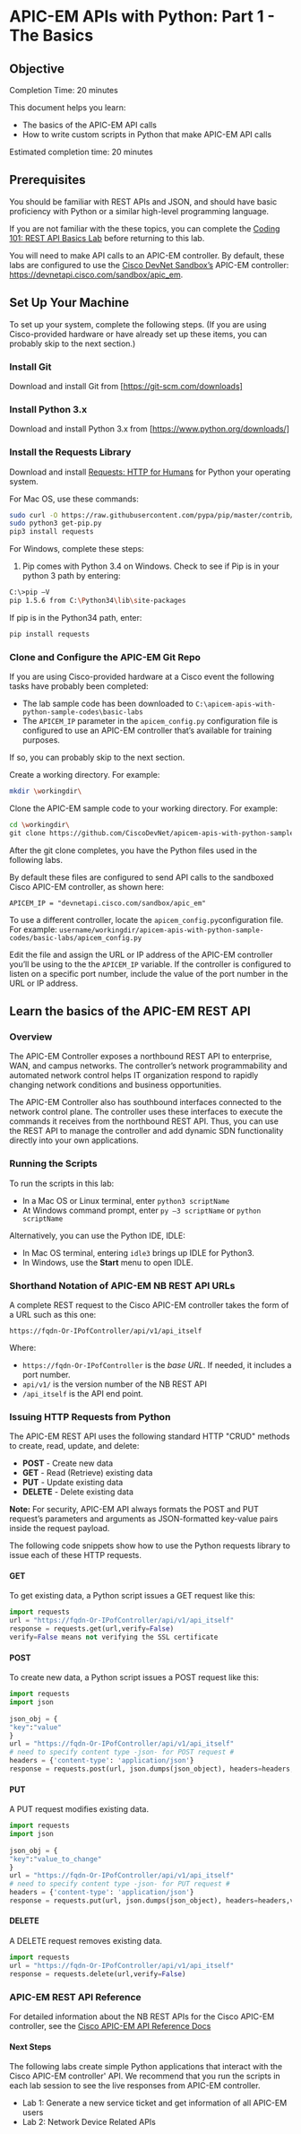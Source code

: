 # APIC-EM APIs with Python: Part 1 - The Basics


## Objective

Completion Time: 20 minutes

This document helps you learn:
* The basics of the APIC-EM API calls
* How to write custom scripts in Python that make APIC-EM API calls 

Estimated completion time: 20 minutes

## Prerequisites

You should be familiar with REST APIs and JSON, and should have basic proficiency with Python or a similar high-level programming language.

If you are not familiar with the these topics, you can complete the [Coding 101: REST API Basics Lab](https://learninglabs.cisco.com/labs/coding-101-rest-basics-ga/step/1) before returning to this lab.

You will need to make API calls to an APIC-EM controller. By default, these labs are configured to use the [Cisco DevNet Sandbox’s](https://developer.cisco.com/site/devnet/sandbox/) APIC-EM controller: https://devnetapi.cisco.com/sandbox/apic_em.


## Set Up Your Machine

To set up your system, complete the following steps. (If you are using Cisco-provided hardware or have already set up these items, you can probably skip to the next section.)

### Install Git
Download and install Git from [https://git-scm.com/downloads]

### Install Python 3.x
Download and install Python 3.x from [https://www.python.org/downloads/]

### Install the Requests Library
Download and install [Requests: HTTP for Humans](http://docs.python-requests.org/en/latest/) for Python your operating system.

For Mac OS, use these commands:
```bash
sudo curl -O https://raw.githubusercontent.com/pypa/pip/master/contrib/get-pip.py
sudo python3 get-pip.py
pip3 install requests
```
           
For Windows, complete these steps:
1. Pip comes with Python 3.4 on Windows. Check to see if Pip is in your python 3 path by entering:
```bash
C:\>pip –V
pip 1.5.6 from C:\Python34\lib\site-packages
```
               
If pip is in the Python34 path, enter:
```bash
pip install requests
```

### Clone and Configure the APIC-EM Git Repo

If you are using Cisco-provided hardware at a Cisco event the following tasks have probably been completed:
* The lab sample code has been downloaded to `C:\apicem-apis-with-python-sample-codes\basic-labs`
* The `APICEM_IP` parameter in the `apicem_config.py` configuration file is configured to use an APIC-EM controller that’s available for training purposes. 

If so, you can probably skip to the next section. 

Create a working directory. For example:
```bash
mkdir \workingdir\
```

Clone the APIC-EM sample code to your working directory. For example:
```bash
cd \workingdir\
git clone https://github.com/CiscoDevNet/apicem-apis-with-python-sample-codes
```

After the git clone completes, you have the Python files used in the following labs.

By default these files are configured to send API calls to the sandboxed Cisco APIC-EM controller, as shown here:
```
APICEM_IP = "devnetapi.cisco.com/sandbox/apic_em"
```

To use a different controller, locate the `apicem_config.py`configuration file. For example: `username/workingdir/apicem-apis-with-python-sample-codes/basic-labs/apicem_config.py`

Edit the file and assign the URL or IP address of the APIC-EM controller you’ll be using to the the `APICEM_IP` variable. If the controller is configured to listen on a specific port number, include the value of the port number in the URL or IP address.

## Learn the basics of the APIC-EM REST API

### Overview

The APIC-EM Controller exposes a northbound REST API to enterprise, WAN, and campus networks. The controller’s network programmability and automated network control helps IT organization respond to rapidly changing network conditions and business opportunities.

The APIC-EM Controller also has southbound interfaces connected to the network control plane. The controller uses these interfaces to execute the commands it receives from the northbound REST API. Thus, you can use the REST API to manage the controller and add dynamic SDN functionality directly into your own applications.

### Running the Scripts

To run the scripts in this lab:
* In a Mac OS or Linux terminal, enter `python3 scriptName`
* At Windows command prompt, enter `py –3 scriptName` or `python scriptName`

Alternatively, you can use the Python IDE, IDLE:
* In Mac OS terminal, entering `idle3` brings up IDLE for Python3.
* In Windows, use the **Start** menu to open IDLE.

### Shorthand Notation of APIC-EM NB REST API URLs
A complete REST request to the Cisco APIC-EM controller takes the form of a URL such as this one:
```
https://fqdn-Or-IPofController/api/v1/api_itself
```

Where:
* `https://fqdn-Or-IPofController` is the *base URL*. If needed, it includes a port number.
* `api/v1/` is the version number of the NB REST API
* `/api_itself` is the API end point.

### Issuing HTTP Requests from Python

The APIC-EM REST API uses the following standard HTTP "CRUD" methods to create, read, update, and delete:
* **POST** - Create new data
* **GET** - Read (Retrieve) existing data
* **PUT** - Update existing data
* **DELETE** - Delete existing data

**Note:** For security, APIC-EM API always formats the POST and PUT request’s parameters and arguments as JSON-formatted key-value pairs inside the request payload.

The following code snippets show how to use the Python requests library to issue each of these HTTP requests.

#### GET

To get existing data, a Python script issues a GET request like this:

```python
import requests
url = "https://fqdn-Or-IPofController/api/v1/api_itself"
response = requests.get(url,verify=False)
verify=False means not verifying the SSL certificate
```

#### POST

To create new data, a Python script issues a POST request like this:

```python
import requests 
import json 
 
json_obj = { 
"key":"value" 
} 
url = "https://fqdn-Or-IPofController/api/v1/api_itself" 
# need to specify content type -json- for POST request # 
headers = {'content-type': 'application/json'} 
response = requests.post(url, json.dumps(json_object), headers=headers,verify=False) 
```

#### PUT
A PUT request modifies existing data. 

```python
import requests 
import json 
 
json_obj = { 
"key":"value_to_change" 
} 
url = "https://fqdn-Or-IPofController/api/v1/api_itself" 
# need to specify content type -json- for PUT request # 
headers = {'content-type': 'application/json'} 
response = requests.put(url, json.dumps(json_object), headers=headers,verify=False) 
```

#### DELETE

A DELETE request removes existing data.

```python
import requests 
url = "https://fqdn-Or-IPofController/api/v1/api_itself" 
response = requests.delete(url,verify=False) 
```

### APIC-EM REST API Reference
For detailed information about the NB REST APIs for the Cisco APIC-EM controller, see the 
[Cisco APIC-EM API Reference Docs](http://devnetapic.cisco.com/)

#### Next Steps
The following labs create simple Python applications that interact with the Cisco APIC-EM controller' API. We recommend that you run the scripts in each lab session to see the live responses from APIC-EM controller.

* Lab 1: Generate a new service ticket and get information of all APIC-EM users
* Lab 2: Network Device Related APIs
